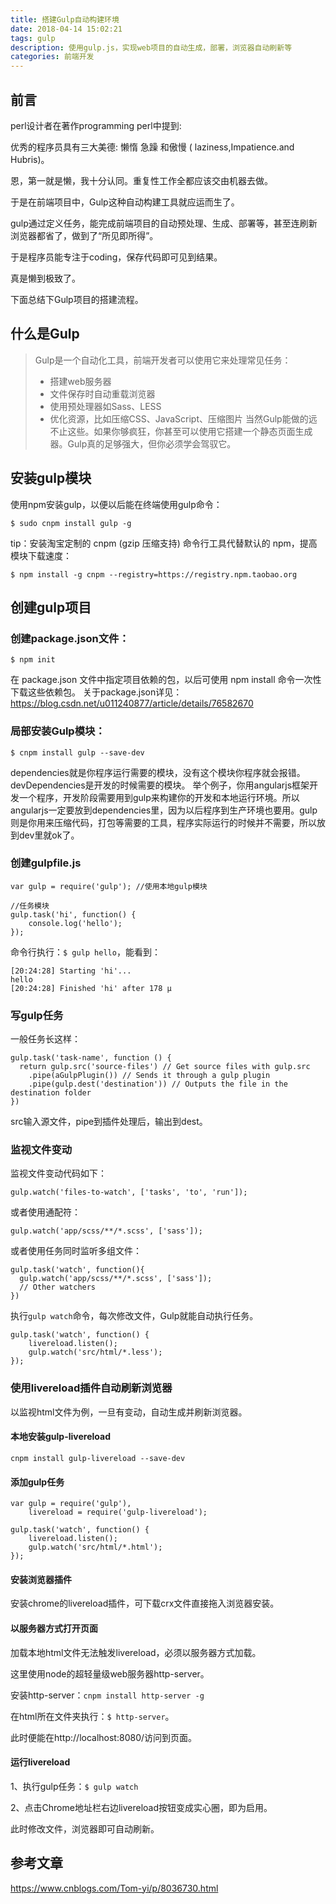 ```yaml
---
title: 搭建Gulp自动构建环境
date: 2018-04-14 15:02:21
tags: gulp
description: 使用gulp.js，实现web项目的自动生成，部署，浏览器自动刷新等
categories: 前端开发 
---
```


## 前言 
perl设计者在著作programming perl中提到:

优秀的程序员具有三大美德: 懒惰 急躁 和傲慢 ( laziness,Impatience.and Hubris)。

恩，第一就是懒，我十分认同。重复性工作全都应该交由机器去做。

于是在前端项目中，Gulp这种自动构建工具就应运而生了。

gulp通过定义任务，能完成前端项目的自动预处理、生成、部署等，甚至连刷新浏览器都省了，做到了“所见即所得”。

于是程序员能专注于coding，保存代码即可见到结果。

真是懒到极致了。

下面总结下Gulp项目的搭建流程。

## 什么是Gulp
> Gulp是一个自动化工具，前端开发者可以使用它来处理常见任务：
> - 搭建web服务器
> - 文件保存时自动重载浏览器
> - 使用预处理器如Sass、LESS
> - 优化资源，比如压缩CSS、JavaScript、压缩图片
> 当然Gulp能做的远不止这些。如果你够疯狂，你甚至可以使用它搭建一个静态页面生成器。Gulp真的足够强大，但你必须学会驾驭它。

<!-- more -->

## 安装gulp模块
使用npm安装gulp，以便以后能在终端使用gulp命令：
``` 
$ sudo cnpm install gulp -g
```

tip：安装淘宝定制的 cnpm (gzip 压缩支持) 命令行工具代替默认的 npm，提高模块下载速度：
```
$ npm install -g cnpm --registry=https://registry.npm.taobao.org
```


## 创建gulp项目
### 创建package.json文件：
```
$ npm init
```
在 package.json 文件中指定项目依赖的包，以后可使用 npm install 命令一次性下载这些依赖包。
关于package.json详见：https://blog.csdn.net/u011240877/article/details/76582670

### 局部安装Gulp模块：
```
$ cnpm install gulp --save-dev
```
dependencies就是你程序运行需要的模块，没有这个模块你程序就会报错。
devDependencies是开发的时候需要的模块。
举个例子，你用angularjs框架开发一个程序，开发阶段需要用到gulp来构建你的开发和本地运行环境。所以angularjs一定要放到dependencies里，因为以后程序到生产环境也要用。gulp则是你用来压缩代码，打包等需要的工具，程序实际运行的时候并不需要，所以放到dev里就ok了。

### 创建gulpfile.js
```
var gulp = require('gulp'); //使用本地gulp模块

//任务模块
gulp.task('hi', function() {
    console.log('hello');
});
```

命令行执行：`$ gulp hello`，能看到：
```
[20:24:28] Starting 'hi'...
hello
[20:24:28] Finished 'hi' after 178 μ
```

### 写gulp任务
一般任务长这样：
```
gulp.task('task-name', function () {
  return gulp.src('source-files') // Get source files with gulp.src
    .pipe(aGulpPlugin()) // Sends it through a gulp plugin
    .pipe(gulp.dest('destination')) // Outputs the file in the destination folder
})
```
src输入源文件，pipe到插件处理后，输出到dest。

### 监视文件变动
监视文件变动代码如下：
```
gulp.watch('files-to-watch', ['tasks', 'to', 'run']);
```

或者使用通配符：
```
gulp.watch('app/scss/**/*.scss', ['sass']);
```

或者使用任务同时监听多组文件：
```
gulp.task('watch', function(){
  gulp.watch('app/scss/**/*.scss', ['sass']);
  // Other watchers
})
```

执行`gulp watch`命令，每次修改文件，Gulp就能自动执行任务。
```
gulp.task('watch', function() {
    livereload.listen();
    gulp.watch('src/html/*.less');
});
```
### 使用livereload插件自动刷新浏览器
以监视html文件为例，一旦有变动，自动生成并刷新浏览器。
#### 本地安装gulp-livereload
`cnpm install gulp-livereload --save-dev`

#### 添加gulp任务
```
var gulp = require('gulp'),
    livereload = require('gulp-livereload');
 
gulp.task('watch', function() {
    livereload.listen();
    gulp.watch('src/html/*.html');
});
```

#### 安装浏览器插件
安装chrome的livereload插件，可下载crx文件直接拖入浏览器安装。

#### 以服务器方式打开页面
加载本地html文件无法触发livereload，必须以服务器方式加载。

这里使用node的超轻量级web服务器http-server。

安装http-server：`cnpm install http-server -g`

在html所在文件夹执行：`$ http-server`。

此时便能在http://localhost:8080/访问到页面。

#### 运行livereload
1、执行gulp任务：`$ gulp watch`

2、点击Chrome地址栏右边livereload按钮变成实心圈，即为启用。

此时修改文件，浏览器即可自动刷新。
## 参考文章
https://www.cnblogs.com/Tom-yi/p/8036730.html
